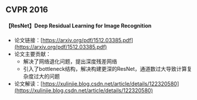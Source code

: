 ## CVPR 2016

#### 【ResNet】Deep Residual Learning for Image Recognition
- 论文链接：[https://arxiv.org/pdf/1512.03385.pdf](https://arxiv.org/pdf/1512.03385.pdf)
- 论文主要贡献：
    - 解决了网络退化问题，提出深度残差网络
    - 引入了bottleneck结构，解决构建更深的ResNet，通道数过大导致计算复杂度过大的问题
- 论文解读：[https://xulinjie.blog.csdn.net/article/details/122320580](https://xulinjie.blog.csdn.net/article/details/122320580)
